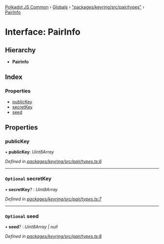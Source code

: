 [Polkadot JS Common](../README.md) › [Globals](../globals.md) › ["packages/keyring/src/pair/types"](../modules/_packages_keyring_src_pair_types_.md) › [PairInfo](_packages_keyring_src_pair_types_.pairinfo.md)

# Interface: PairInfo

## Hierarchy

* **PairInfo**

## Index

### Properties

* [publicKey](_packages_keyring_src_pair_types_.pairinfo.md#publickey)
* [secretKey](_packages_keyring_src_pair_types_.pairinfo.md#optional-secretkey)
* [seed](_packages_keyring_src_pair_types_.pairinfo.md#optional-seed)

## Properties

###  publicKey

• **publicKey**: *Uint8Array*

*Defined in [packages/keyring/src/pair/types.ts:6](https://github.com/polkadot-js/common/blob/6e4a5281/packages/keyring/src/pair/types.ts#L6)*

___

### `Optional` secretKey

• **secretKey**? : *Uint8Array*

*Defined in [packages/keyring/src/pair/types.ts:7](https://github.com/polkadot-js/common/blob/6e4a5281/packages/keyring/src/pair/types.ts#L7)*

___

### `Optional` seed

• **seed**? : *Uint8Array | null*

*Defined in [packages/keyring/src/pair/types.ts:8](https://github.com/polkadot-js/common/blob/6e4a5281/packages/keyring/src/pair/types.ts#L8)*
